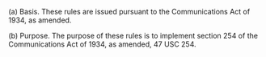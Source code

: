 (a) Basis. These rules are issued pursuant to the Communications Act of 1934, as amended.

(b) Purpose. The purpose of these rules is to implement section 254 of the Communications Act of 1934, as amended, 47 USC 254.

